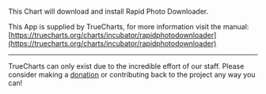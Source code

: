 This Chart will download and install Rapid Photo Downloader.

This App is supplied by TrueCharts, for more information visit the manual: [https://truecharts.org/charts/incubator/rapidphotodownloader](https://truecharts.org/charts/incubator/rapidphotodownloader)

---

TrueCharts can only exist due to the incredible effort of our staff.
Please consider making a [donation](https://truecharts.org/about/sponsor) or contributing back to the project any way you can!
